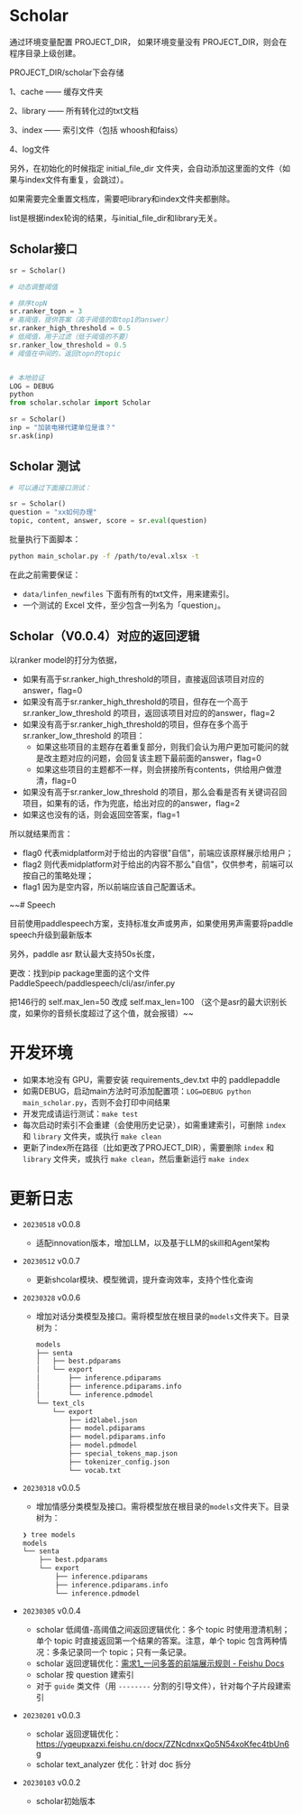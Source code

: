 # Scholar

通过环境变量配置 PROJECT_DIR， 如果环境变量没有 PROJECT_DIR，则会在程序目录上级创建。

PROJECT_DIR/scholar下会存储

1、cache —— 缓存文件夹

2、library —— 所有转化过的txt文档

3、index —— 索引文件（包括 whoosh和faiss）

4、log文件

另外，在初始化的时候指定 initial_file_dir 文件夹，会自动添加这里面的文件（如果与index文件有重复，会跳过）。

如果需要完全重置文档库，需要吧library和index文件夹都删除。

list是根据index轮询的结果，与initial_file_dir和library无关。

## Scholar接口

```python
sr = Scholar()

# 动态调整阈值

# 排序topN
sr.ranker_topn = 3
# 高阈值，提供答案（高于阈值的取top1的answer）
sr.ranker_high_threshold = 0.5
# 低阈值，用于过滤（低于阈值的不要）
sr.ranker_low_threshold = 0.5
# 阈值在中间的，返回topn的topic


# 本地验证
LOG = DEBUG
python
from scholar.scholar import Scholar

sr = Scholar()
inp = "加装电梯代建单位是谁？"
sr.ask(inp)
```

## Scholar 测试

```python
# 可以通过下面接口测试：

sr = Scholar()
question = "xx如何办理"
topic, content, answer, score = sr.eval(question)
```

批量执行下面脚本：

```bash
python main_scholar.py -f /path/to/eval.xlsx -t
```

在此之前需要保证：

- `data/linfen_newfiles` 下面有所有的txt文件，用来建索引。
- 一个测试的 Excel 文件，至少包含一列名为「question」。

## Scholar（V0.0.4）对应的返回逻辑

以ranker model的打分为依据，

  - 如果有高于sr.ranker_high_threshold的项目，直接返回该项目对应的answer，flag=0
  - 如果没有高于sr.ranker_high_threshold的项目，但存在一个高于sr.ranker_low_threshold 的项目，返回该项目对应的的answer，flag=2
  - 如果没有高于sr.ranker_high_threshold的项目，但存在多个高于sr.ranker_low_threshold 的项目：
    - 如果这些项目的主题存在着重复部分，则我们会认为用户更加可能问的就是改主题对应的问题，会回复该主题下最前面的answer，flag=0
    - 如果这些项目的主题都不一样，则会拼接所有contents，供给用户做澄清，flag=0
  - 如果没有高于sr.ranker_low_threshold 的项目，那么会看是否有关键词召回项目，如果有的话，作为兜底，给出对应的的answer，flag=2
  - 如果这也没有的话，则会返回空答案，flag=1

所以就结果而言：

  - flag0 代表midplatform对于给出的内容很"自信"，前端应该原样展示给用户；
  - flag2 则代表midplatform对于给出的内容不那么"自信"，仅供参考，前端可以按自己的策略处理；
  - flag1 因为是空内容，所以前端应该自己配置话术。

~~# Speech

目前使用paddlespeech方案，支持标准女声或男声，如果使用男声需要将paddle speech升级到最新版本

另外，paddle asr 默认最大支持50s长度，

更改：找到pip package里面的这个文件PaddleSpeech/paddlespeech/cli/asr/infer.py

把146行的 self.max_len=50 改成 self.max_len=100 （这个是asr的最大识别长度，如果你的音频长度超过了这个值，就会报错）~~

# 开发环境

- 如果本地没有 GPU，需要安装 requirements_dev.txt 中的 paddlepaddle
- 如需DEBUG，启动main方法时可添加配置项：`LOG=DEBUG python main_scholar.py`，否则不会打印中间结果
- 开发完成请运行测试：`make test`
- 每次启动时索引不会重建（会使用历史记录），如需重建索引，可删除 `index` 和 `library` 文件夹，或执行 `make clean`
- 更新了index所在路径（比如更改了PROJECT_DIR），需要删除 `index` 和 `library` 文件夹，或执行 `make clean`，然后重新运行 `make index`


# 更新日志

- `20230518` v0.0.8
  
  - 适配innovation版本，增加LLM，以及基于LLM的skill和Agent架构

- `20230512` v0.0.7
  
  - 更新shcolar模块、模型微调，提升查询效率，支持个性化查询

- `20230328` v0.0.6

    - 增加对话分类模型及接口。需将模型放在根目录的`models`文件夹下。目录树为：

        ```bash
        models
        ├── senta
        │   ├── best.pdparams
        │   └── export
        │       ├── inference.pdiparams
        │       ├── inference.pdiparams.info
        │       └── inference.pdmodel
        └── text_cls
            └── export
                ├── id2label.json
                ├── model.pdiparams
                ├── model.pdiparams.info
                ├── model.pdmodel
                ├── special_tokens_map.json
                ├── tokenizer_config.json
                └── vocab.txt
        ```

- `20230318` v0.0.5

    - 增加情感分类模型及接口。需将模型放在根目录的`models`文件夹下。目录树为：
    ```bash
    ❯ tree models
    models
    └── senta
        ├── best.pdparams
        └── export
            ├── inference.pdiparams
            ├── inference.pdiparams.info
            └── inference.pdmodel
    ```

- `20230305` v0.0.4
    - scholar 低阈值-高阈值之间返回逻辑优化：多个 topic 时使用澄清机制；单个 topic 时直接返回第一个结果的答案。注意，单个 topic 包含两种情况：多条记录同一个 topic；只有一条记录。
    - scholar 返回逻辑优化：[‌‍⁢‌⁤⁢⁢‍‍⁣﻿⁤﻿⁤﻿⁢⁣⁢⁡⁡⁡‍﻿⁣⁣⁣⁡⁡⁡⁤⁤⁢‬﻿﻿⁡⁤‍⁡⁡‌⁡‌‬需求1_一问多答的前端展示规则 - Feishu Docs](https://yqeupxazxi.feishu.cn/docx/ZZNcdnxxQo5N54xoKfec4tbUn6g)
    - scholar 按 question 建索引
    - 对于 `guide` 类文件（用 `--------` 分割的引导文件），针对每个子片段建索引

- `20230201` v0.0.3
    - scholar 返回逻辑优化：https://yqeupxazxi.feishu.cn/docx/ZZNcdnxxQo5N54xoKfec4tbUn6g
    - scholar text_analyzer 优化：针对 doc 拆分

- `20230103` v0.0.2
  - scholar初始版本
